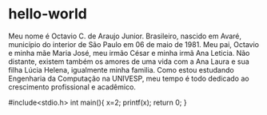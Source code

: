 # hello-world
Meu nome é Octavio C. de Araujo Junior. Brasileiro, nascido em Avaré, município do interior de São Paulo em 06 de maio de 1981.
Meu pai, Octavio e minha mãe Maria José, meu irmão César e minha irmã Ana Leticia. Não distante, existem também os amores de uma vida com a Ana Laura e sua filha Lúcia Helena, igualmente minha familia.
Como estou estudando Engenharia da Computação na UNIVESP, meu tempo é todo dedicado ao crescimento profissional e acadêmico. 

#include<stdio.h>
int main(){
x=2;
printf(x);
return 0;
}
